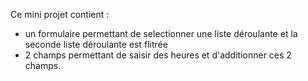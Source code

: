 Ce mini projet contient :
- un formulaire permettant de selectionner une liste déroulante et la seconde liste déroulante est flitrée
- 2 champs permettant de saisir des heures et d'additionner ces 2 champs.

